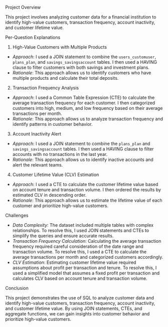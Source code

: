 Project Overview

This project involves analyzing customer data for a financial institution to identify high-value customers, transaction frequency, account inactivity, and customer lifetime value.

Per-Question Explanations

1. High-Value Customers with Multiple Products
- *Approach*: I used a JOIN statement to combine the `users_customuser`, `plans_plan`, and `savings_savingsaccount` tables. I then used a HAVING clause to filter customers with both savings and investment plans.
- *Rationale*: This approach allows us to identify customers who have multiple products and calculate their total deposits.

2. Transaction Frequency Analysis
- *Approach*: I used a Common Table Expression (CTE) to calculate the average transaction frequency for each customer. I then categorized customers into high, medium, and low frequency based on their average transactions per month.
- *Rationale*: This approach allows us to analyze transaction frequency and identify patterns in customer behavior.

3. Account Inactivity Alert
- *Approach*: I used a JOIN statement to combine the `plans_plan` and `savings_savingsaccount` tables. I then used a HAVING clause to filter accounts with no transactions in the last year.
- *Rationale*: This approach allows us to identify inactive accounts and alert the relevant teams.

4. Customer Lifetime Value (CLV) Estimation
- *Approach*: I used a CTE to calculate the customer lifetime value based on account tenure and transaction volume. I then ordered the results by estimated CLV in descending order.
- *Rationale*: This approach allows us to estimate the lifetime value of each customer and prioritize high-value customers.

Challenges

- *Data Complexity*: The dataset included multiple tables with complex relationships. To resolve this, I used JOIN statements and CTEs to simplify the queries and ensure accurate results.
- *Transaction Frequency Calculation*: Calculating the average transaction frequency required careful consideration of the date range and transaction volume. To resolve this, I used a CTE to calculate the average transactions per month and categorized customers accordingly.
- *CLV Estimation*: Estimating customer lifetime value required assumptions about profit per transaction and tenure. To resolve this, I used a simplified model that assumes a fixed profit per transaction and calculates CLV based on account tenure and transaction volume.

Conclusion

This project demonstrates the use of SQL to analyze customer data and identify high-value customers, transaction frequency, account inactivity, and customer lifetime value. By using JOIN statements, CTEs, and aggregate functions, we can gain insights into customer behavior and prioritize high-value customers.
